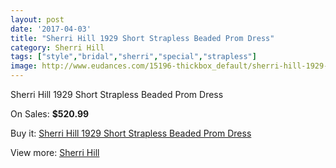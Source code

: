 ```yaml
---
layout: post
date: '2017-04-03'
title: "Sherri Hill 1929 Short Strapless Beaded Prom Dress"
category: Sherri Hill
tags: ["style","bridal","sherri","special","strapless"]
image: http://www.eudances.com/15196-thickbox_default/sherri-hill-1929-short-strapless-beaded-prom-dress.jpg
---
```

Sherri Hill 1929 Short Strapless Beaded Prom Dress

On Sales: **$520.99**
<a href="https://www.eudances.com/en/sherri-hill/4502-sherri-hill-1929-short-strapless-beaded-prom-dress.html"><amp-img layout="responsive" width="600" height="600" src="//www.eudances.com/15196-thickbox_default/sherri-hill-1929-short-strapless-beaded-prom-dress.jpg" alt="Sherri Hill 1929 Short Strapless Beaded Prom Dress 0" /></a>
<a href="https://www.eudances.com/en/sherri-hill/4502-sherri-hill-1929-short-strapless-beaded-prom-dress.html"><amp-img layout="responsive" width="600" height="600" src="//www.eudances.com/15203-thickbox_default/sherri-hill-1929-short-strapless-beaded-prom-dress.jpg" alt="Sherri Hill 1929 Short Strapless Beaded Prom Dress 1" /></a>
<a href="https://www.eudances.com/en/sherri-hill/4502-sherri-hill-1929-short-strapless-beaded-prom-dress.html"><amp-img layout="responsive" width="600" height="600" src="//www.eudances.com/15202-thickbox_default/sherri-hill-1929-short-strapless-beaded-prom-dress.jpg" alt="Sherri Hill 1929 Short Strapless Beaded Prom Dress 2" /></a>
<a href="https://www.eudances.com/en/sherri-hill/4502-sherri-hill-1929-short-strapless-beaded-prom-dress.html"><amp-img layout="responsive" width="600" height="600" src="//www.eudances.com/15201-thickbox_default/sherri-hill-1929-short-strapless-beaded-prom-dress.jpg" alt="Sherri Hill 1929 Short Strapless Beaded Prom Dress 3" /></a>
<a href="https://www.eudances.com/en/sherri-hill/4502-sherri-hill-1929-short-strapless-beaded-prom-dress.html"><amp-img layout="responsive" width="600" height="600" src="//www.eudances.com/15200-thickbox_default/sherri-hill-1929-short-strapless-beaded-prom-dress.jpg" alt="Sherri Hill 1929 Short Strapless Beaded Prom Dress 4" /></a>
<a href="https://www.eudances.com/en/sherri-hill/4502-sherri-hill-1929-short-strapless-beaded-prom-dress.html"><amp-img layout="responsive" width="600" height="600" src="//www.eudances.com/15199-thickbox_default/sherri-hill-1929-short-strapless-beaded-prom-dress.jpg" alt="Sherri Hill 1929 Short Strapless Beaded Prom Dress 5" /></a>
<a href="https://www.eudances.com/en/sherri-hill/4502-sherri-hill-1929-short-strapless-beaded-prom-dress.html"><amp-img layout="responsive" width="600" height="600" src="//www.eudances.com/15198-thickbox_default/sherri-hill-1929-short-strapless-beaded-prom-dress.jpg" alt="Sherri Hill 1929 Short Strapless Beaded Prom Dress 6" /></a>
<a href="https://www.eudances.com/en/sherri-hill/4502-sherri-hill-1929-short-strapless-beaded-prom-dress.html"><amp-img layout="responsive" width="600" height="600" src="//www.eudances.com/15197-thickbox_default/sherri-hill-1929-short-strapless-beaded-prom-dress.jpg" alt="Sherri Hill 1929 Short Strapless Beaded Prom Dress 7" /></a>

Buy it: [Sherri Hill 1929 Short Strapless Beaded Prom Dress](https://www.eudances.com/en/sherri-hill/4502-sherri-hill-1929-short-strapless-beaded-prom-dress.html "Sherri Hill 1929 Short Strapless Beaded Prom Dress")

View more: [Sherri Hill](https://www.eudances.com/en/80-Sherri-Hill "Sherri Hill")